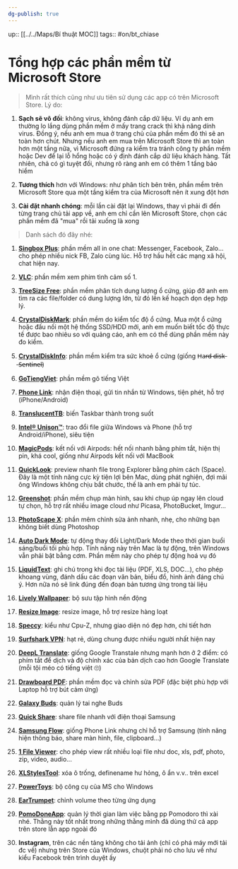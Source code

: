 ```yaml
---
dg-publish: true
---
```

up:: [[../../Maps/Bí thuật MOC]]
tags:: #on/bt_chiase

# Tổng hợp các phần mềm từ Microsoft Store

> Mình rất thích cũng như ưu tiên sử dụng các app có trên Microsoft Store. Lý do:

1. **Sạch sẽ vô đối**: không virus, không đánh cắp dữ liệu. Ví dụ anh em thường lo lắng dùng phần mềm ở mấy trang crack thì khả năng dính virus. Đồng ý, nếu anh em mua ở trang chủ của phần mềm đó thì sẽ an toàn hơn chút. Nhưng nếu anh em mua trên Microsoft Store thì an toàn hơn một tầng nữa, vì Microsoft đứng ra kiểm tra tránh công ty phần mềm hoặc Dev để lại lỗ hổng hoặc có ý định đánh cắp dữ liệu khách hàng. Tất nhiên, chả có gì tuyệt đối, nhưng rõ ràng anh em có thêm 1 tầng bảo hiểm
    
2. **Tương thích** hơn với Windows: như phân tích bên trên, phần mềm trên Microsoft Store qua một tầng kiểm tra của Microsoft nên ít xung đột hơn
    
3. **Cài đặt nhanh chóng**: mỗi lần cài đặt lại Windows, thay vì phải đi đến từng trang chủ tải app về, anh em chỉ cần lên Microsoft Store, chọn các phần mềm đã "mua" rồi tải xuống là xong

> Danh sách đó đây nhé:

1. [**Singbox Plus**](https://www.microsoft.com/store/productId/9P2MF6TX0NZG?fbclid=IwAR04EvfINrd7Zrw6EOl0sdFjR5Cw4rOz1COLRHkqckK0pR8vmkR0VQ8DDj8): phần mềm all in one chat: Messenger, Facebook, Zalo... cho phép nhiều nick FB, Zalo cùng lúc. Hỗ trợ hầu hết các mạng xã hội, chat hiện nay.
    
2. [**VLC**](https://l.facebook.com/l.php?u=https%3A%2F%2Fapps.microsoft.com%2Fstore%2Fdetail%2FXPDM1ZW6815MQM%3Ffbclid%3DIwAR0Tz_QUEjTz8TOlp2PX_Vt4f3IWwXvoXvNMzaIGmrsdSOc99qQWPEZg_g4&h=AT0cOO_lGqF86aj5vh0_mCPWfbXWy6eL9wp4_pHRuWcAWWgJOZp_CpwzYJJZGN8C80asmZFSVwcBb58atYGQKauGp2Z9NhA-SfXmFb_f_K7d1QLXMn1dTz-b1I9ClQcxf5I7k6vSapaDs88Ni_w5&__tn__=-UK-R&c[0]=AT2aFc5Hq7eKMEvdAGa_ogrV33Rj07qabQCT5sgo9DwtcPp0mHjzenn2sIo06qVoKgJJdwddwkZUYWxRBf3_o07RhL-_dkU5RTj2v-sgjKrHuDaNH2yWW6PE_mRaoh0un-ACVbDeufLMV71JnG64dewm8kNwQftx5pF9YW0): phần mềm xem phim tình cảm số 1.
    
3. [**TreeSize Free**](https://apps.microsoft.com/store/detail/XP9M26RSCLNT88?fbclid=IwAR2NBxn6ReeMMf2I7SUx5QeQD3-beNY3rKQCLXYWeqG4mLUFAlH7aRVq9pQ): phần mềm phân tích dung lượng ổ cứng, giúp đỡ anh em tìm ra các file/folder có dung lượng lớn, từ đó lên kế hoạch dọn dẹp hợp lý.
    
4. [**CrystalDiskMark**](https://www.microsoft.com/store/productId/9NBLGGH4Z6F2?fbclid=IwAR3UiYTreKNbhUnIVsJFtJLI5P-Vhh5BUu1tHyirXlJZimbQLwERSniA_3c): phần mềm do kiểm tốc độ ổ cứng. Mua một ổ cứng hoặc đấu nối một hệ thống SSD/HDD mới, anh em muốn biết tốc độ thực tế được bao nhiêu so với quảng cáo, anh em có thể dùng phần mềm này đo kiểm.
    
5. [**CrystalDiskInfo**](https://l.facebook.com/l.php?u=https%3A%2F%2Fapps.microsoft.com%2Fstore%2Fdetail%2FXP8K4RGX25G3GM%3Ffbclid%3DIwAR3Jy2Odtc7pRf9D6E6u8zbDz7fJC9IETYnj32WKhT6c3ucVdw7AxIgujgM&h=AT0_qfVU75H0Pub0JUNOt5dJCZFEkh19SqFxqKTFnJXzS3dfSc84oRndP5DeMH-UDnuJODLoZ_40my5XxTEDWnxK0iSywLmVwAXg78NpVPvn13vc7D9YfHcj1SPhtf_RZ9bbT8chloOxqfTGvDT9&__tn__=-UK-R&c[0]=AT2aFc5Hq7eKMEvdAGa_ogrV33Rj07qabQCT5sgo9DwtcPp0mHjzenn2sIo06qVoKgJJdwddwkZUYWxRBf3_o07RhL-_dkU5RTj2v-sgjKrHuDaNH2yWW6PE_mRaoh0un-ACVbDeufLMV71JnG64dewm8kNwQftx5pF9YW0): phần mềm kiểm tra sức khoẻ ổ cứng (giống H̶a̶r̶d̶ ̶d̶i̶s̶k̶ ̶S̶e̶n̶t̶i̶n̶e̶l̶)
    
6. [**GoTiengViet**](https://l.facebook.com/l.php?u=https%3A%2F%2Fwww.microsoft.com%2Fstore%2FproductId%2F9P1F8XG2LZM9%3Ffbclid%3DIwAR2vU9ZUsUGjiLC_h_nUVA4m2blgqT0m9bvjN4nYfRFs66rCqgicJQ0QdFE&h=AT2Gx9cG7ktHc4OOj7GA_IqTrXI3mwEb5FGN-mdEZIuO35QjwrlUDRqeaXHLxeoDILqHlrnrV9fXy0Ti8Iu6ogNouRMaswSPbkOVwVC3xldqVXWkNMiQtI09ft2ZLXvIV5wFfufIznbSxISRAe7q&__tn__=-UK-R&c[0]=AT2aFc5Hq7eKMEvdAGa_ogrV33Rj07qabQCT5sgo9DwtcPp0mHjzenn2sIo06qVoKgJJdwddwkZUYWxRBf3_o07RhL-_dkU5RTj2v-sgjKrHuDaNH2yWW6PE_mRaoh0un-ACVbDeufLMV71JnG64dewm8kNwQftx5pF9YW0): phần mềm gõ tiếng Việt
    
7. [**Phone Link**](https://l.facebook.com/l.php?u=https%3A%2F%2Fwww.microsoft.com%2Fstore%2FproductId%2F9NMPJ99VJBWV%3Ffbclid%3DIwAR0gu_rK0NuR0YMzk1pU7xHgLpFKzvM7sHmBUkf0SUw0PZRJ2N0k-SqCTo4&h=AT3CQsJC2i6BDdo2hEd-JLv-iICpmrbSXDezNNWiy4PsBvHs727JXji_TLpktmj9VVDyOhlWeXdHdUv78AblIHc3hMbXJnjwQBwgC_b_skVNh5eoBFHoT0EpnhI1QJW7m57e4oj2gxaaqbm1DW2u&__tn__=-UK-R&c[0]=AT2aFc5Hq7eKMEvdAGa_ogrV33Rj07qabQCT5sgo9DwtcPp0mHjzenn2sIo06qVoKgJJdwddwkZUYWxRBf3_o07RhL-_dkU5RTj2v-sgjKrHuDaNH2yWW6PE_mRaoh0un-ACVbDeufLMV71JnG64dewm8kNwQftx5pF9YW0): nhận điện thoại, gửi tin nhắn từ Windows, tiện phét, hỗ trợ (iPhone/Android)
    
8. [**TranslucentTB**](https://l.facebook.com/l.php?u=https%3A%2F%2Fwww.microsoft.com%2Fstore%2FproductId%2F9PF4KZ2VN4W9%3Ffbclid%3DIwAR2M74sq9jkTPK3miD2scuIt73cWZN6fvsOrGWpAS3zDUeOWGHd8RTfocrI&h=AT1ryeLWpWFpQ0veY0Hc9Td28k2_AjM5lVehU5wGFdMk_Z6wZ0KnkhWwB1nyebNAR_83DUnWOhjKKwDchxhLNE8Dt8yIjXjGZZWqKwDq6_AQDwe7laOco5AAYR0PW6ojhg1-O2G3KUstSP4VQzU2&__tn__=-UK-R&c[0]=AT2aFc5Hq7eKMEvdAGa_ogrV33Rj07qabQCT5sgo9DwtcPp0mHjzenn2sIo06qVoKgJJdwddwkZUYWxRBf3_o07RhL-_dkU5RTj2v-sgjKrHuDaNH2yWW6PE_mRaoh0un-ACVbDeufLMV71JnG64dewm8kNwQftx5pF9YW0): biến Taskbar thành trong suốt
    
9. [**Intel® Unison™**](https://l.facebook.com/l.php?u=https%3A%2F%2Fwww.microsoft.com%2Fstore%2FproductId%2F9PP9GZM2GN26%3Ffbclid%3DIwAR3oR3s0lfRNkZ7rBSsXhIi9D5Hf48kAo1vfBGXZz-Emcx2FdRLCtmmKZDQ&h=AT3nKvGcHE-8ohi-w67b2o9V3aj6AXX_3-GOgCXBQ6IPm5dx1we193RKvA2a_qjwygGDdrnseYAn16YOxRNled3WoEQ3QsAuneM2LuwadUYFLHGpvh5fiwxEvyPImF6zDvmy8NI0WfvsDtPkAgB2&__tn__=-UK-R&c[0]=AT2aFc5Hq7eKMEvdAGa_ogrV33Rj07qabQCT5sgo9DwtcPp0mHjzenn2sIo06qVoKgJJdwddwkZUYWxRBf3_o07RhL-_dkU5RTj2v-sgjKrHuDaNH2yWW6PE_mRaoh0un-ACVbDeufLMV71JnG64dewm8kNwQftx5pF9YW0): trao đổi file giữa Windows và Phone (hỗ trợ Android/iPhone), siêu tiện
    
10. [**MagicPods**](https://l.facebook.com/l.php?u=https%3A%2F%2Fwww.microsoft.com%2Fstore%2FproductId%2F9P6SKKFKSHKM%3Ffbclid%3DIwAR0Dpe66q9jM6S7aWBPZKtJddc33BFwwHj5iuxg0N8BxbbJ5kTpCs6QOy5A&h=AT1SYAVuergLIq2xomEwzFGFpGgh-GP3Q9GF9X8HeQru9DmSv1vDXzb16yOADi7og1L_ALX-g4erhj-lduSqZnG9PrwOTa2Jx6v7zayilJNXESpUdRDjryJxD_cFlLaeMwd70NuifRu3ZeevVu7q&__tn__=-UK-R&c[0]=AT2aFc5Hq7eKMEvdAGa_ogrV33Rj07qabQCT5sgo9DwtcPp0mHjzenn2sIo06qVoKgJJdwddwkZUYWxRBf3_o07RhL-_dkU5RTj2v-sgjKrHuDaNH2yWW6PE_mRaoh0un-ACVbDeufLMV71JnG64dewm8kNwQftx5pF9YW0): kết nối với Airpods: hết nối nhanh bằng phím tắt, hiện thị pin, khá cool, giống như Airpods kết nối với MacBook
    
11. [**QuickLook**](https://l.facebook.com/l.php?u=https%3A%2F%2Fwww.microsoft.com%2Fstore%2FproductId%2F9NV4BS3L1H4S%3Ffbclid%3DIwAR2lwuZB1SKC9WziVtMf-wjmoxqOyG-mismVUNRkA4cb6UUiLaG9J4qnpGk&h=AT2DeR59Q3z7imdlwvzz-4C4VLahpSedmRqcI16WlgHiBugyEfld7rZLTBCSsu_MMcsIYoCiP0mnfC6Da3m2O4YG5wIozoB2g2hf9p4L5BiSCvC8LOfRJNaEsxIFqX6TG_FLeVzvJQNjXfJyEF4f&__tn__=-UK-R&c[0]=AT2aFc5Hq7eKMEvdAGa_ogrV33Rj07qabQCT5sgo9DwtcPp0mHjzenn2sIo06qVoKgJJdwddwkZUYWxRBf3_o07RhL-_dkU5RTj2v-sgjKrHuDaNH2yWW6PE_mRaoh0un-ACVbDeufLMV71JnG64dewm8kNwQftx5pF9YW0): preview nhanh file trong Explorer bằng phím cách (Space). Đây là một tính năng cực kỳ tiện lợi bên Mac, dùng phát nghiện, đợi mãi ông Windows không chịu bắt chước, thế là anh em phải tự túc.
    
12. [**Greenshot**](https://l.facebook.com/l.php?u=https%3A%2F%2Fwww.microsoft.com%2Fstore%2FproductId%2F9N8Z6RQX8LV8%3Ffbclid%3DIwAR04EvfINrd7Zrw6EOl0sdFjR5Cw4rOz1COLRHkqckK0pR8vmkR0VQ8DDj8&h=AT2IG47bvyi6DAfyWplkIR5yGAb2GIzaQuBIQikKBW9pgA3TxVC4q1v5hj7w3fk-1mwOp_9c1T3PqxVZBXwix91PYToBWeLWfyGacGqi-8qTyHjtRSsn_F1ODY3Z_amtekGjo1Z5DwUl07fsAAJ3&__tn__=-UK-R&c[0]=AT2aFc5Hq7eKMEvdAGa_ogrV33Rj07qabQCT5sgo9DwtcPp0mHjzenn2sIo06qVoKgJJdwddwkZUYWxRBf3_o07RhL-_dkU5RTj2v-sgjKrHuDaNH2yWW6PE_mRaoh0un-ACVbDeufLMV71JnG64dewm8kNwQftx5pF9YW0): phần mềm chụp màn hình, sau khi chụp úp ngay lên cloud tự chọn, hỗ trợ rất nhiều image cloud như Picasa, PhotoBucket, Imgur... 
    
13. [**PhotoScape X**](https://l.facebook.com/l.php?u=https%3A%2F%2Fwww.microsoft.com%2Fstore%2FproductId%2F9NBLGGH4TWWG%3Ffbclid%3DIwAR2n8r55i1tRD7T5qIKGm0UnSlOEJhmbhOx_eY3k6kHpkNuE1Da9OFv-2jA&h=AT2-xkPxU4xUZNBlp1OPaiKA8nH1DdyZNeG0JLZlepl_blfuR-tx3k84hdXhRP3YEcOfNm_42OaNVOKw-0LeFCoVtHtQPSx85VKv8Gzn9CxXFJJiUnLoJntjrtbW0tC2ouwwRREKp1Eajxv-j4vm&__tn__=-UK-R&c[0]=AT2aFc5Hq7eKMEvdAGa_ogrV33Rj07qabQCT5sgo9DwtcPp0mHjzenn2sIo06qVoKgJJdwddwkZUYWxRBf3_o07RhL-_dkU5RTj2v-sgjKrHuDaNH2yWW6PE_mRaoh0un-ACVbDeufLMV71JnG64dewm8kNwQftx5pF9YW0): phần mêm chỉnh sửa ảnh nhanh, nhẹ, cho những bạn không biết dùng Photoshop
    
14. [**Auto Dark Mode**](https://l.facebook.com/l.php?u=https%3A%2F%2Fapps.microsoft.com%2Fstore%2Fdetail%2FXP8JK4HZBVF435%3Ffbclid%3DIwAR21dfHqd2xZr9vfBUH8DJvAitDCcldvsHBnFwoAnx58AsziOFZOQzMhvrM&h=AT2WcEw5VVslaYrXbudrsVil1Sx7tWbqPPmemVUxBXpXOc2c5cIQ4Guch35Fxi6__FSZtlFSGEYybRA2cRNSPsyBOJcHHzqY8leCEUGjEdDgSUQdNxFxXnwEyZhBUgGlzic47p_gooUhqlwly78V&__tn__=-UK-R&c[0]=AT2aFc5Hq7eKMEvdAGa_ogrV33Rj07qabQCT5sgo9DwtcPp0mHjzenn2sIo06qVoKgJJdwddwkZUYWxRBf3_o07RhL-_dkU5RTj2v-sgjKrHuDaNH2yWW6PE_mRaoh0un-ACVbDeufLMV71JnG64dewm8kNwQftx5pF9YW0): tự động thay đổi Light/Dark Mode theo thời gian buổi sáng/buổi tối phù hợp. Tính năng này trên Mac là tự động, trên Windows vẫn phải bật bằng cơm. Phần mềm này cho phép tự động hoá vụ đó
    
15. [**LiquidText**](https://l.facebook.com/l.php?u=https%3A%2F%2Fwww.microsoft.com%2Fstore%2FproductId%2F9N9Z9NSV47FL%3Ffbclid%3DIwAR2gi5I4_AkHpK1r-w8DqVQdF4RISj1DRUA0ouDX9hV6yBHcRWNcXSbj4UQ&h=AT3PBYCo0SIIJPK-NUaykP2liX_8vUPlz9Z3aUpD44j6AQpgV1AYVFpWbviqDlj_pKY4Qri3TWwGYSGj66o5a8EPv_3swHnP1a-cxn8_9mP7MWijgQXqrU-KySCae8ZacWXX3PJ11le4g1_Mjls4&__tn__=-UK-R&c[0]=AT2aFc5Hq7eKMEvdAGa_ogrV33Rj07qabQCT5sgo9DwtcPp0mHjzenn2sIo06qVoKgJJdwddwkZUYWxRBf3_o07RhL-_dkU5RTj2v-sgjKrHuDaNH2yWW6PE_mRaoh0un-ACVbDeufLMV71JnG64dewm8kNwQftx5pF9YW0): ghi chú trong khi đọc tài liệu (PDF, XLS, DOC...), cho phép khoang vùng, đánh dấu các đoạn văn bản, biểu đồ, hình ảnh đáng chú ý. Hơn nữa nó sẽ link đúng đến đoạn bản tương ứng trong tài liệu
    
16. [**Lively Wallpaper**](https://l.facebook.com/l.php?u=https%3A%2F%2Fwww.microsoft.com%2Fstore%2FproductId%2F9NTM2QC6QWS7%3Ffbclid%3DIwAR21dfHqd2xZr9vfBUH8DJvAitDCcldvsHBnFwoAnx58AsziOFZOQzMhvrM&h=AT2BhoX8ekamOuLv7wZ_-gljk4kW1WK2Hv14qJqfe2uMjapu-QiKtSyD5tfI12ubImFMiIb5a4TkldzB7lWC8DtqklvnI-zOUWjSNCgyZmXO3vvtfYLHj6WvgodGteSVebshybH5RJwEAjtszseI&__tn__=-UK-R&c[0]=AT2aFc5Hq7eKMEvdAGa_ogrV33Rj07qabQCT5sgo9DwtcPp0mHjzenn2sIo06qVoKgJJdwddwkZUYWxRBf3_o07RhL-_dkU5RTj2v-sgjKrHuDaNH2yWW6PE_mRaoh0un-ACVbDeufLMV71JnG64dewm8kNwQftx5pF9YW0): bộ sưu tập hình nền động
    
17. [**Resize Image**](https://l.facebook.com/l.php?u=https%3A%2F%2Fwww.microsoft.com%2Fstore%2FproductId%2F9P87M9TKNKVL%3Ffbclid%3DIwAR2u4AYXMSs9lO5Fej19qny8NTJ2Av5XTXu7rd9qMogfoAJYczFWCuuPVe4&h=AT2d68pvCUa-VOBvNbXc1ySQ_pE4BRoxSU_agdgiczpJQSlO7P1uY2sqr4kYEYLhFp2LjEgHPe8bdVf-0r1U2t-nl6uP6xe_EdeXl9dyn4eyZcR5uQfHOJDMCVD2H70e4E2o_SMB5La7p9HKGnl8&__tn__=-UK-R&c[0]=AT2aFc5Hq7eKMEvdAGa_ogrV33Rj07qabQCT5sgo9DwtcPp0mHjzenn2sIo06qVoKgJJdwddwkZUYWxRBf3_o07RhL-_dkU5RTj2v-sgjKrHuDaNH2yWW6PE_mRaoh0un-ACVbDeufLMV71JnG64dewm8kNwQftx5pF9YW0): resize image, hỗ trợ resize hàng loạt
    
18. [**Speccy**](https://l.facebook.com/l.php?u=https%3A%2F%2Fapps.microsoft.com%2Fstore%2Fdetail%2FXPFFT31D40MGFQ%3Ffbclid%3DIwAR3aVnZBC66RFE2EwtmRgYxc3g60vmbp5LuuqugFKFVxSJbhH7nPQuqEPfg&h=AT25GQqLysiXDuVSK0lUH95nJkrAVBWHBy6DwNW2kILqGG_WQK41G4rY2Qh9q5vbZx50HuTOcELER_io7Q079oDhY3afwHLVy1ZwWIKyht8UBCRkwsDxjsQNV4Y7aOpVGTjV3lvxJlvrg6-g6p-t&__tn__=-UK-R&c[0]=AT2aFc5Hq7eKMEvdAGa_ogrV33Rj07qabQCT5sgo9DwtcPp0mHjzenn2sIo06qVoKgJJdwddwkZUYWxRBf3_o07RhL-_dkU5RTj2v-sgjKrHuDaNH2yWW6PE_mRaoh0un-ACVbDeufLMV71JnG64dewm8kNwQftx5pF9YW0): kiểu như Cpu-Z, nhưng giao diện nó đẹp hơn, chi tiết hơn
    
19. [**Surfshark VPN**](https://l.facebook.com/l.php?u=https%3A%2F%2Fapps.microsoft.com%2Fstore%2Fdetail%2FXP9KN848DQPDK9%3Ffbclid%3DIwAR1nyJzK0oAz_OAs68dEKEJ4uFJU1hXHjvX8IxtGyrDmXs010YxDk4Ip7os&h=AT1VVOGwobiKHb4OVJTOJcNJBZyP3DPpg26fhWDcKUZW4wtfBOdPrmayOqn0LT390z7yvalX-0ZLvUN5yQEtpW9vZGMx54czo_DC3lDYvpvkYLFd-UzJFkxmstLJFiuzvG0X47gnbQcXRDYjwNHg&__tn__=-UK-R&c[0]=AT2aFc5Hq7eKMEvdAGa_ogrV33Rj07qabQCT5sgo9DwtcPp0mHjzenn2sIo06qVoKgJJdwddwkZUYWxRBf3_o07RhL-_dkU5RTj2v-sgjKrHuDaNH2yWW6PE_mRaoh0un-ACVbDeufLMV71JnG64dewm8kNwQftx5pF9YW0): hạt rẻ, dùng chung được nhiều người nhất hiện nay
    
20. [**DeepL Translate**](https://l.facebook.com/l.php?u=https%3A%2F%2Fapps.microsoft.com%2Fstore%2Fdetail%2FXPDNX7G06BLH2G%3Ffbclid%3DIwAR36qDr77j94eug-tGkVGblVOUM4RF-AvZyJPEzfoWLvzn5AOj5xvs6D4qs&h=AT1VCymdsTHShjhAs-l09OaRkVciZno9PD80uA5fNJep_fRTvuVRQNbpC3eOMBQPY8D-iFoIlZVjjv7nvhextUC_lUg0n0kwmlA7lCkCKf7VQLgEJhibVWlYhezQMyTDlSQaDK50h3NXkUWQA758&__tn__=-UK-R&c[0]=AT2aFc5Hq7eKMEvdAGa_ogrV33Rj07qabQCT5sgo9DwtcPp0mHjzenn2sIo06qVoKgJJdwddwkZUYWxRBf3_o07RhL-_dkU5RTj2v-sgjKrHuDaNH2yWW6PE_mRaoh0un-ACVbDeufLMV71JnG64dewm8kNwQftx5pF9YW0): giống Google Transtale nhưng mạnh hơn ở 2 điểm: có phím tắt để dịch và độ chính xác của bản dịch cao hơn Google Translate (mỗi tội méo có tiếng việt 🙄)
    
21. [**Drawboard PDF**](https://l.facebook.com/l.php?u=https%3A%2F%2Fwww.microsoft.com%2Fstore%2FproductId%2F9WZDNCRFHWQT%3Ffbclid%3DIwAR0Dpe66q9jM6S7aWBPZKtJddc33BFwwHj5iuxg0N8BxbbJ5kTpCs6QOy5A&h=AT1E3cbOiMB5YpsbTPGntB73I_1ayqEZhzDh2OvolIEigRwTR2VXTuztupdi9X8tNre7F5yTdqP1Wq_Vw6hlah5n7vikSjVk0AIlv6BtZ5IG0AYZwZr98e7NnjuUsls6f6DPNWtFr6-CIGv0AZxX&__tn__=-UK-R&c[0]=AT2aFc5Hq7eKMEvdAGa_ogrV33Rj07qabQCT5sgo9DwtcPp0mHjzenn2sIo06qVoKgJJdwddwkZUYWxRBf3_o07RhL-_dkU5RTj2v-sgjKrHuDaNH2yWW6PE_mRaoh0un-ACVbDeufLMV71JnG64dewm8kNwQftx5pF9YW0): phần mềm đọc và chỉnh sửa PDF (đặc biệt phù hợp với Laptop hỗ trợ bút cảm ứng)
    
22. [**Galaxy Buds**](https://l.facebook.com/l.php?u=https%3A%2F%2Fwww.microsoft.com%2Fstore%2FproductId%2F9NHTLWTKFZNB%3Ffbclid%3DIwAR1ZzZhLhNo9-uCJyCextqqTtoTDqyp_d56vRYqMO7ldveLLF1pDNarECmg&h=AT1m13mZWgn3qeEmLebGF4J4tVXdt0jnjLxLlM-XNUEdkZhSS9L-y4srMzLJqaqlCeB4sAAx2EsQO4clL3-ujlATt2D_OFM_n-h9YAL9nE-Gi2G5rH8755glVzCLoRT-n6EDO9RWUe6L2C2UkKrx&__tn__=-UK-R&c[0]=AT2aFc5Hq7eKMEvdAGa_ogrV33Rj07qabQCT5sgo9DwtcPp0mHjzenn2sIo06qVoKgJJdwddwkZUYWxRBf3_o07RhL-_dkU5RTj2v-sgjKrHuDaNH2yWW6PE_mRaoh0un-ACVbDeufLMV71JnG64dewm8kNwQftx5pF9YW0): quản lý tai nghe Buds
    
23. [**Quick Share**](https://l.facebook.com/l.php?u=https%3A%2F%2Fwww.microsoft.com%2Fstore%2FproductId%2F9PCTGDFXVZLJ%3Ffbclid%3DIwAR1GEzgLacn2ky-Ts14km6oGxlizHmsfT6pxQRHITyr2W_hmlABoIJOUkc8&h=AT1DjeZCQuHlBOlhV29EYeqbPxVhRcCbgahYZJ_giB5BPAAGvus5Mrp8zY8DwbS2T2tnVE7X2179RyeBoJZHcbLvvidaXAHrGk77Jyghvz85p6_u86MX8QxPd67RoWxl_uk2B8ZfWGoagiOCVMUv&__tn__=-UK-R&c[0]=AT2aFc5Hq7eKMEvdAGa_ogrV33Rj07qabQCT5sgo9DwtcPp0mHjzenn2sIo06qVoKgJJdwddwkZUYWxRBf3_o07RhL-_dkU5RTj2v-sgjKrHuDaNH2yWW6PE_mRaoh0un-ACVbDeufLMV71JnG64dewm8kNwQftx5pF9YW0): share file nhanh với điện thoại Samsung
    
24. [**Samsung Flow**](https://l.facebook.com/l.php?u=https%3A%2F%2Fwww.microsoft.com%2Fstore%2FproductId%2F9NBLGGH5GB0M%3Ffbclid%3DIwAR21dfHqd2xZr9vfBUH8DJvAitDCcldvsHBnFwoAnx58AsziOFZOQzMhvrM&h=AT2nNOAC2IMymU3TCeYP3hyCC2QyweR2x_qE4iqKuAYWkNfsgNCdhRyb1iIqhF3vwmrLbLPkNLaPRJxqDWT9riCJ0wSYwvEnyk6LKuQGHHf3JiA68gfpWmjudcOV82wGiu7T7_idzmazM8zRZCYd&__tn__=-UK-R&c[0]=AT2aFc5Hq7eKMEvdAGa_ogrV33Rj07qabQCT5sgo9DwtcPp0mHjzenn2sIo06qVoKgJJdwddwkZUYWxRBf3_o07RhL-_dkU5RTj2v-sgjKrHuDaNH2yWW6PE_mRaoh0un-ACVbDeufLMV71JnG64dewm8kNwQftx5pF9YW0): giống Phone Link nhưng chỉ hỗ trợ Samsung (tính năng hiện thông báo, share màn hình, file, clipboard...)
    
25. [**1 File Viewer**](https://l.facebook.com/l.php?u=https%3A%2F%2Fwww.microsoft.com%2Fstore%2FproductId%2F9MTV0K1RK7JV%3Ffbclid%3DIwAR3UiYTreKNbhUnIVsJFtJLI5P-Vhh5BUu1tHyirXlJZimbQLwERSniA_3c&h=AT0pZxM7o6f77W3HrCDleIKTyckKp73pzXdeYw_IEKFgy1-2uEQTjU2jHRRPcN_t0WeyHcEVKg77h7mQjQAtsSYVgMuaLTqrb6PWadBVULMMDDQFVEN6QAkWZyQrPLUqvS1_jYB7TUstD7kNeAXK&__tn__=-UK-R&c[0]=AT2aFc5Hq7eKMEvdAGa_ogrV33Rj07qabQCT5sgo9DwtcPp0mHjzenn2sIo06qVoKgJJdwddwkZUYWxRBf3_o07RhL-_dkU5RTj2v-sgjKrHuDaNH2yWW6PE_mRaoh0un-ACVbDeufLMV71JnG64dewm8kNwQftx5pF9YW0): cho phép view rất nhiều loại file như doc, xls, pdf, photo, zip, video, audio...
    
26. [**XLStylesTool**](https://l.facebook.com/l.php?u=https%3A%2F%2Fwww.microsoft.com%2Fstore%2FproductId%2F9WZDNCRFJPTG%3Ffbclid%3DIwAR3W8da1RRBCp9AzpWPCuAdOCDoeBCmUGv6_7DFcsPZbe-IO_0pUZYejVeM&h=AT018dPTWbknr2FvSvyxLfX3afqKoTFucG0BWPxUOC0MKBLOGk4EuDq6F9ZOjSedD7weg9YrOt2_U56X6ZNDAioTZ_p04cYmdKNtFJrM8x7dRBW8rp_rO1vQt2PRxR3DOEqnIe9XjbB2ubMkZ9NL&__tn__=-UK-R&c[0]=AT2aFc5Hq7eKMEvdAGa_ogrV33Rj07qabQCT5sgo9DwtcPp0mHjzenn2sIo06qVoKgJJdwddwkZUYWxRBf3_o07RhL-_dkU5RTj2v-sgjKrHuDaNH2yWW6PE_mRaoh0un-ACVbDeufLMV71JnG64dewm8kNwQftx5pF9YW0): xóa ô trống, definename hư hỏng, ô ẩn v.v.. trên excel
    
27. [**PowerToys**](https://l.facebook.com/l.php?u=https%3A%2F%2Fapps.microsoft.com%2Fstore%2Fdetail%2FXP89DCGQ3K6VLD%3Ffbclid%3DIwAR1ZzZhLhNo9-uCJyCextqqTtoTDqyp_d56vRYqMO7ldveLLF1pDNarECmg&h=AT3VIPQeEJpY9hnNO_Sa-Xs8y_vS3ixHaz1X1evXkt1zYsTDiAs42ZznSpF1Vi66s0KmDwHLu21p_RFlB0pYZTbv3CJkkW1ShwQuSvmBPvz3LWtZBwNvCjoFL2iFWUHUufsITzWROHFCLwvulfN_&__tn__=-UK-R&c[0]=AT2aFc5Hq7eKMEvdAGa_ogrV33Rj07qabQCT5sgo9DwtcPp0mHjzenn2sIo06qVoKgJJdwddwkZUYWxRBf3_o07RhL-_dkU5RTj2v-sgjKrHuDaNH2yWW6PE_mRaoh0un-ACVbDeufLMV71JnG64dewm8kNwQftx5pF9YW0): bộ công cụ của MS cho Windows
    
28. [**EarTrumpet**](https://l.facebook.com/l.php?u=https%3A%2F%2Fwww.microsoft.com%2Fstore%2FproductId%2F9NBLGGH516XP%3Ffbclid%3DIwAR1pEDfF11BrB79DIMEAyc6ODOhjEkafWlxjrPDkaWRqpMJHq5Tk11ToQZk&h=AT2eIHTfZL78VC_-ppLgw0fQfh_aV-E0Zgx-826h-w9lwfWeHthlY6o7Cij49gF74J4vARUVdwMw8Patv2es03LwvjaQN1212PyST021ZPn_JJCrBn3_ouX_LWnI-0lWaYQ5C6kNtKj7FyVFL2LJ&__tn__=-UK-R&c[0]=AT2aFc5Hq7eKMEvdAGa_ogrV33Rj07qabQCT5sgo9DwtcPp0mHjzenn2sIo06qVoKgJJdwddwkZUYWxRBf3_o07RhL-_dkU5RTj2v-sgjKrHuDaNH2yWW6PE_mRaoh0un-ACVbDeufLMV71JnG64dewm8kNwQftx5pF9YW0): chỉnh volume theo từng ứng dụng
    
29. [**PomoDoneApp**](https://l.facebook.com/l.php?u=https%3A%2F%2Fwww.microsoft.com%2Fstore%2FproductId%2F9P27RX95M5WC%3Ffbclid%3DIwAR2lwuZB1SKC9WziVtMf-wjmoxqOyG-mismVUNRkA4cb6UUiLaG9J4qnpGk&h=AT0KabEUEXql6wxaz40HkLkR4wt-v-jVpdgWOu7DjwnGFyAq7tzzLcZUPGvU7K8NxUfZ90NT_fz3sloVG97vsjeLdFHSvTji8OniXnfSbixHSPKknBA8ADp25pe9eiSkOTBILnCJbbpU9W7omUyY&__tn__=-UK-R&c[0]=AT2aFc5Hq7eKMEvdAGa_ogrV33Rj07qabQCT5sgo9DwtcPp0mHjzenn2sIo06qVoKgJJdwddwkZUYWxRBf3_o07RhL-_dkU5RTj2v-sgjKrHuDaNH2yWW6PE_mRaoh0un-ACVbDeufLMV71JnG64dewm8kNwQftx5pF9YW0): quản lý thời gian làm việc bằng pp Pomodoro thì xài nhé. Thằng này tốt nhất trong những thằng mình đã dùng thử cả app trên store lẫn app ngoài đó
    
30. **Instagram**, trên các nền tảng không cho tải ảnh (chỉ có phá máy mới tải đc về) nhưng trên Store của Windows, chuột phải nó cho lưu về như kiểu Facebook trên trình duyệt ấy